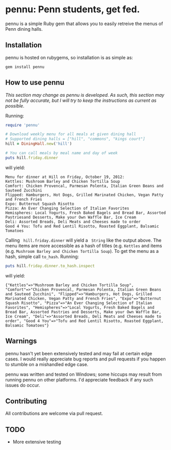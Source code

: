 # pennu: Penn students, get fed. #

pennu is a simple Ruby gem that allows you to easily retreive the menus of Penn dining halls.

## Installation ##

pennu is hosted on rubygems, so installation is as simple as:

```gem install pennu```

## How to use pennu ##

*This section may change as pennu is developed.  As such, this section may not be fully accurate, but I will try to keep the instructions as current as possible.*

Running:

```ruby
require 'pennu'

# Download weekly menu for all meals at given dining hall
# Supported dining halls = ["hill", "commons", "kings court"]
hill = DiningHall.new('hill')

# You can call meals by meal name and day of week
puts hill.friday.dinner
```

will yield:
```
Menu for dinner at Hill on Friday, October 19, 2012:
Kettles: Mushroom Barley and Chicken Tortilla Soup
Comfort: Chicken Provencal, Parmesan Polenta, Italian Green Beans and Sauteed Zucchini
Flipped: Hamburgers, Hot Dogs, Grilled Marinated Chicken, Vegan Patty and French Fries
Expo: Butternut Squash Risotto
Pizza: An Ever Changing Selection of Italian Favorites
Hemispheres: Local Yogurts, Fresh Baked Bagels and Bread Bar, Assorted Pastriesand Desserts, Make your Own Waffle Bar, Ice Cream
Deli: Assorted Breads, Deli Meats and Cheeses made to order
Good 4 You: Tofu and Red Lentil Risotto, Roasted Eggplant, Balsamic Tomatoes
```

Calling ``` hill.friday.dinner``` will yield a ``` String``` like the output above.  The menu items are more accessible as a hash of titles (e.g. ```Kettles``` and items (e.g. ```Mushroom Barley and Chicken Tortilla Soup```).  To get the menu as a hash, simple call ```to_hash```.  Running:

```ruby
puts hill.friday.dinner.to_hash.inspect
```

will yield:
```
{"Kettles"=>"Mushroom Barley and Chicken Tortilla Soup", "Comfort"=>"Chicken Provencal, Parmesan Polenta, Italian Green Beans and Sauteed Zucchini", "Flipped"=>"Hamburgers, Hot Dogs, Grilled Marinated Chicken, Vegan Patty and French Fries", "Expo"=>"Butternut Squash Risotto", "Pizza"=>"An Ever Changing Selection of Italian Favorites", "Hemispheres"=>"Local Yogurts, Fresh Baked Bagels and Bread Bar, Assorted Pastries and Desserts, Make your Own Waffle Bar, Ice Cream", "Deli"=>"Assorted Breads, Deli Meats and Cheeses made to order", "Good 4 You"=>"Tofu and Red Lentil Risotto, Roasted Eggplant, Balsamic Tomatoes"}
```

## Warnings ##

pennu hasn't yet been extensively tested and may fail at certain edge cases.  I would really appreciate bug reports and pull requests if you happen to stumble on a mishandled edge case.

pennu was written and tested on Windows; some hiccups may result from running pennu on other platforms.  I'd appreciate feedback if any such issues do occur.

## Contributing ##

All contributions are welcome via pull request.

## TODO ##
* More extensive testing